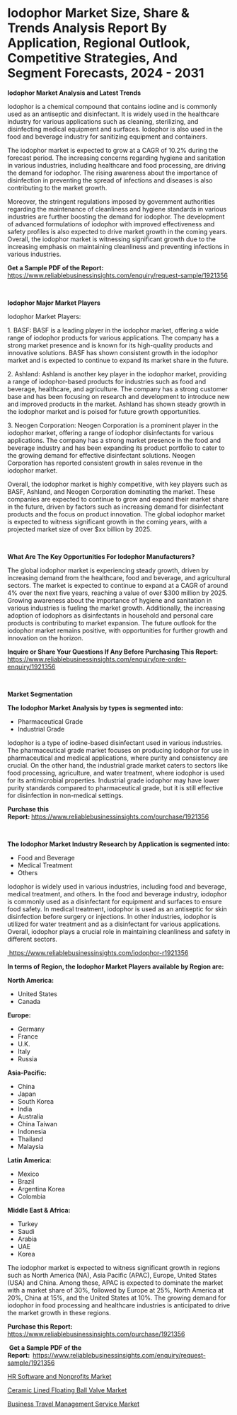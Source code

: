 <p><h1>Iodophor Market Size, Share & Trends Analysis Report By Application, Regional Outlook, Competitive Strategies, And Segment Forecasts, 2024 - 2031</h1></p><p><strong>Iodophor Market Analysis and Latest Trends</strong></p>
<p><p>Iodophor is a chemical compound that contains iodine and is commonly used as an antiseptic and disinfectant. It is widely used in the healthcare industry for various applications such as cleaning, sterilizing, and disinfecting medical equipment and surfaces. Iodophor is also used in the food and beverage industry for sanitizing equipment and containers.</p><p>The iodophor market is expected to grow at a CAGR of 10.2% during the forecast period. The increasing concerns regarding hygiene and sanitation in various industries, including healthcare and food processing, are driving the demand for iodophor. The rising awareness about the importance of disinfection in preventing the spread of infections and diseases is also contributing to the market growth.</p><p>Moreover, the stringent regulations imposed by government authorities regarding the maintenance of cleanliness and hygiene standards in various industries are further boosting the demand for iodophor. The development of advanced formulations of iodophor with improved effectiveness and safety profiles is also expected to drive market growth in the coming years. Overall, the iodophor market is witnessing significant growth due to the increasing emphasis on maintaining cleanliness and preventing infections in various industries.</p></p>
<p><strong>Get a Sample PDF of the Report:&nbsp;</strong> <a href="https://www.reliablebusinessinsights.com/enquiry/request-sample/1921356">https://www.reliablebusinessinsights.com/enquiry/request-sample/1921356</a></p>
<p>&nbsp;</p>
<p><strong>Iodophor Major Market Players</strong></p>
<p><p>Iodophor Market Players:</p><p>1. BASF: BASF is a leading player in the iodophor market, offering a wide range of iodophor products for various applications. The company has a strong market presence and is known for its high-quality products and innovative solutions. BASF has shown consistent growth in the iodophor market and is expected to continue to expand its market share in the future.</p><p>2. Ashland: Ashland is another key player in the iodophor market, providing a range of iodophor-based products for industries such as food and beverage, healthcare, and agriculture. The company has a strong customer base and has been focusing on research and development to introduce new and improved products in the market. Ashland has shown steady growth in the iodophor market and is poised for future growth opportunities.</p><p>3. Neogen Corporation: Neogen Corporation is a prominent player in the iodophor market, offering a range of iodophor disinfectants for various applications. The company has a strong market presence in the food and beverage industry and has been expanding its product portfolio to cater to the growing demand for effective disinfectant solutions. Neogen Corporation has reported consistent growth in sales revenue in the iodophor market.</p><p>Overall, the iodophor market is highly competitive, with key players such as BASF, Ashland, and Neogen Corporation dominating the market. These companies are expected to continue to grow and expand their market share in the future, driven by factors such as increasing demand for disinfectant products and the focus on product innovation. The global iodophor market is expected to witness significant growth in the coming years, with a projected market size of over $xx billion by 2025.</p></p>
<p>&nbsp;</p>
<p><strong>What Are The Key Opportunities For Iodophor Manufacturers?</strong></p>
<p><p>The global iodophor market is experiencing steady growth, driven by increasing demand from the healthcare, food and beverage, and agricultural sectors. The market is expected to continue to expand at a CAGR of around 4% over the next five years, reaching a value of over $300 million by 2025. Growing awareness about the importance of hygiene and sanitation in various industries is fueling the market growth. Additionally, the increasing adoption of iodophors as disinfectants in household and personal care products is contributing to market expansion. The future outlook for the iodophor market remains positive, with opportunities for further growth and innovation on the horizon.</p></p>
<p><strong>Inquire or Share Your Questions If Any Before Purchasing This Report:</strong> <a href="https://www.reliablebusinessinsights.com/enquiry/pre-order-enquiry/1921356">https://www.reliablebusinessinsights.com/enquiry/pre-order-enquiry/1921356</a></p>
<p>&nbsp;</p>
<p><strong>Market Segmentation</strong></p>
<p><strong>The Iodophor Market Analysis by types is segmented into:</strong></p>
<p><ul><li>Pharmaceutical Grade</li><li>Industrial Grade</li></ul></p>
<p><p>Iodophor is a type of iodine-based disinfectant used in various industries. The pharmaceutical grade market focuses on producing iodophor for use in pharmaceutical and medical applications, where purity and consistency are crucial. On the other hand, the industrial grade market caters to sectors like food processing, agriculture, and water treatment, where iodophor is used for its antimicrobial properties. Industrial grade iodophor may have lower purity standards compared to pharmaceutical grade, but it is still effective for disinfection in non-medical settings.</p></p>
<p><strong>Purchase this Report:&nbsp;</strong><a href="https://www.reliablebusinessinsights.com/purchase/1921356">https://www.reliablebusinessinsights.com/purchase/1921356</a></p>
<p>&nbsp;</p>
<p><strong>The Iodophor Market Industry Research by Application is segmented into:</strong></p>
<p><ul><li>Food and Beverage</li><li>Medical Treatment</li><li>Others</li></ul></p>
<p><p>Iodophor is widely used in various industries, including food and beverage, medical treatment, and others. In the food and beverage industry, iodophor is commonly used as a disinfectant for equipment and surfaces to ensure food safety. In medical treatment, iodophor is used as an antiseptic for skin disinfection before surgery or injections. In other industries, iodophor is utilized for water treatment and as a disinfectant for various applications. Overall, iodophor plays a crucial role in maintaining cleanliness and safety in different sectors.</p></p>
<p><a href="https://www.reliablebusinessinsights.com/iodophor-r1921356">&nbsp;https://www.reliablebusinessinsights.com/iodophor-r1921356</a></p>
<p><strong>In terms of Region, the Iodophor Market Players available by Region are:</strong></p>
<p>
    <p> <strong> North America: </strong>
        <ul>
            <li>United States</li>
            <li>Canada</li>
        </ul>
        </p> 
    <p> <strong> Europe: </strong>
        <ul>
            <li>Germany</li>
            <li>France</li>
            <li>U.K.</li>
            <li>Italy</li>
            <li>Russia</li>
        </ul>
        </p> 
    <p> <strong> Asia-Pacific: </strong>
        <ul>
            <li>China</li>
            <li>Japan</li>
            <li>South Korea</li>
            <li>India</li>
            <li>Australia</li>
            <li>China Taiwan</li>
            <li>Indonesia</li>
            <li>Thailand</li>
            <li>Malaysia</li>
        </ul>
        </p> 
    <p> <strong> Latin America: </strong>
        <ul>
            <li>Mexico</li>
            <li>Brazil</li>
            <li>Argentina Korea</li>
            <li>Colombia</li>
        </ul>
        </p> 
    <p> <strong> Middle East & Africa: </strong>
        <ul>
            <li>Turkey</li>
            <li>Saudi</li>
            <li>Arabia</li>
            <li>UAE</li>
            <li>Korea</li>
        </ul>
    </p>
    </p>
<p><p>The iodophor market is expected to witness significant growth in regions such as North America (NA), Asia Pacific (APAC), Europe, United States (USA) and China. Among these, APAC is expected to dominate the market with a market share of 30%, followed by Europe at 25%, North America at 20%, China at 15%, and the United States at 10%. The growing demand for iodophor in food processing and healthcare industries is anticipated to drive the market growth in these regions.</p></p>
<p><strong>Purchase this Report: </strong><a href="https://www.reliablebusinessinsights.com/purchase/1921356">https://www.reliablebusinessinsights.com/purchase/1921356</a></p>
<p>&nbsp;<strong>Get a Sample PDF of the Report:&nbsp;&nbsp;</strong><a href="https://www.reliablebusinessinsights.com/enquiry/request-sample/1921356">https://www.reliablebusinessinsights.com/enquiry/request-sample/1921356</a></p>
<p><strong></strong></p>
<p><p><a href="https://github.com/gamblestampleyjenny50m5sl6/Market-Research-Report-List-3/blob/main/hr-software-and-nonprofits-market.md">HR Software and Nonprofits Market</a></p><p><a href="https://issuu.com/reportprime-2/docs/ceramic-lined-floating-ball-valve-market-size-2030">Ceramic Lined Floating Ball Valve Market</a></p><p><a href="https://github.com/nicholepatriciadoylenwnrjr0/Market-Research-Report-List-3/blob/main/business-travel-management-service-market.md">Business Travel Management Service Market</a></p></p>